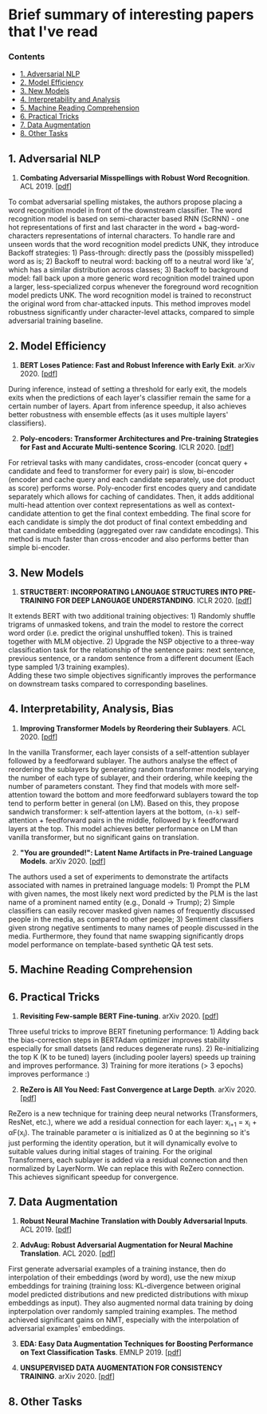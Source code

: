 # Brief summary of interesting papers that I've read 

### Contents

* [1. Adversarial NLP](#1-adversarial-nlp)
* [2. Model Efficiency](#2-model-efficiency)
* [3. New Models](#3-new-models)
* [4. Interpretability and Analysis](#4-interpreability-and-analysis)
* [5. Machine Reading Comprehension](#5-machine-reading-comprehension)
* [6. Practical Tricks](#6-practical-tricks)
* [7. Data Augmentation](#7-data-augmentation)
* [8. Other Tasks](#8-other-tasks)

## 1. Adversarial NLP

1. **Combating Adversarial Misspellings with Robust Word Recognition**. ACL 2019. [[pdf](https://www.aclweb.org/anthology/P19-1561.pdf)]

To combat adversarial spelling mistakes, the authors propose placing a word recognition model in front of the downstream classifier. The word recognition model is based on semi-character based RNN (ScRNN) - one hot representations of first and last character in the word + bag-word-characters representations of internal characters. To handle rare and unseen words that the word recognition model predicts UNK, they introduce Backoff strategies: 1) Pass-through: directly pass the (possibly misspelled) word as is; 2) Backoff to neutral word: backing off to a neutral word like ‘a’, which has a similar distribution across classes; 3) Backoff to background model: fall back upon a more generic word recognition model trained upon a larger, less-specialized corpus whenever the foreground word recognition model predicts UNK. The word recognition model is trained to reconstruct the original word from char-attacked inputs. This method improves model robustness significantly under character-level attacks, compared to simple adversarial training baseline.



## 2. Model Efficiency

1. **BERT Loses Patience: Fast and Robust Inference with Early Exit**. arXiv 2020. [[pdf](https://arxiv.org/abs/2006.04152)]

During inference, instead of setting a threshold for early exit, the models exits when the predictions of each layer's classifier remain the same for a certain number of layers. Apart from inference speedup, it also achieves better robustness with ensemble effects (as it uses multiple layers' classifiers).

2. **Poly-encoders: Transformer Architectures and Pre-training Strategies for Fast and Accurate Multi-sentence Scoring**. ICLR 2020. [[pdf](https://arxiv.org/abs/1905.01969)]

For retrieval tasks with many candidates, cross-encoder (concat query + candidate and feed to transformer for every pair) is slow, bi-encoder (encoder and cache query and each candidate separately, use dot product as score) performs worse. Poly-encoder first encodes query and candidate separately which allows for caching of candidates. Then, it adds additional multi-head attention over context representations as well as context-candidate attention to get the final context embedding. The final score for each candidate is simply the dot product of final context embedding and that candidate embedding (aggregated over raw candidate encodings). This method is much faster than cross-encoder and also performs better than simple bi-encoder.

## 3. New Models 

1. **STRUCTBERT: INCORPORATING LANGUAGE STRUCTURES INTO PRE-TRAINING FOR DEEP LANGUAGE UNDERSTANDING**. ICLR 2020. [[pdf](https://openreview.net/pdf?id=BJgQ4lSFPH)]

It extends BERT with two additional training objectives: 1) Randomly shuffle trigrams of unmasked tokens, and train the model to restore the correct word order (i.e. predict the original unshuffled token). This is trained together with MLM objective. 2) Upgrade the NSP objective to a three-way classification task for the relationship of the sentence pairs: next sentence, previous sentence, or a random sentence from a different document (Each type sampled 1/3 training examples).  
Adding these two simple objectives significantly improves the performance on downstream tasks compared to corresponding baselines.


## 4. Interpretability, Analysis, Bias

1. **Improving Transformer Models by Reordering their Sublayers**. ACL 2020. [[pdf](https://arxiv.org/pdf/1911.03864.pdf)]

In the vanilla Transformer, each layer consists of a self-attention sublayer followed by a feedforward sublayer. The authors analyse the effect of reordering the sublayers by generating random transformer models, varying the number of each type of sublayer, and their ordering, while keeping the number of parameters constant. They find that models with more self-attention toward the bottom and more feedforward sublayers toward the top tend to perform better in general (on LM). Based on this, they propose sandwich transformer: `k` self-attention layers at the bottom, `(n-k)` self-attention + feedforward pairs in the middle, followed by `k` feedforward layers at the top. This model achieves better performance on LM than vanilla transformer, but no significant gains on translation. 

2. **"You are grounded!": Latent Name Artifacts in Pre-trained Language Models**. arXiv 2020. [[pdf](https://arxiv.org/abs/2004.03012)]

The authors used a set of experiments to demonstrate the artifacts associated with names in pretrained language models: 1) Prompt the PLM with given names, the most likely next word predicted by the PLM is the last name of a prominent named entity (e.g., Donald -> Trump); 2) Simple classifiers can easily recover masked given names of frequently discussed people in the media, as compared to other people; 3) Sentiment classifiers given strong negative sentiments to many names of people discussed in the media. Furthermore, they found that name swapping significantly drops model performance on template-based synthetic QA test sets.



## 5. Machine Reading Comprehension




## 6. Practical Tricks

1. **Revisiting Few-sample BERT Fine-tuning**. arXiv 2020. [[pdf](https://arxiv.org/abs/2006.05987)]

Three useful tricks to improve BERT finetuning performance: 1) Adding back the bias-correction steps in BERTAdam optimizer improves stability especially for small datsets (and reduces degenerate runs). 2) Re-initializing the top K (K to be tuned) layers (including pooler layers) speeds up training and improves performance. 3) Training for more iterations (> 3 epochs) improves performance :)


2. **ReZero is All You Need: Fast Convergence at Large Depth**. arXiv 2020. [[pdf](https://arxiv.org/abs/2003.04887)]

ReZero is a new technique for training deep neural networks (Transformers, ResNet, etc.), where we add a residual connection for each layer: x<sub>i+1</sub> = x<sub>i</sub> + &alpha;F(x<sub>i</sub>). The trainable parameter &alpha; is initialized as 0 at the beginning so it's just performing the identity operation, but it will dynamically evolve to suitable values during initial stages of training. For the original Transformers, each sublayer is added via a residual connection and then normalized by LayerNorm. We can replace this with ReZero connection. This achieves significant speedup for convergence. 


## 7. Data Augmentation

1. **Robust Neural Machine Translation with Doubly Adversarial Inputs**. ACL 2019. [[pdf](https://www.aclweb.org/anthology/P19-1425.pdf)]

2. **AdvAug: Robust Adversarial Augmentation for Neural Machine Translation**. ACL 2020. [[pdf](https://www.aclweb.org/anthology/2020.acl-main.529.pdf)]

First generate adversarial examples of a training instance, then do interpolation of their embeddings (word by word), use the new mixup embeddings for training (training loss: KL-divergence between original model predicted distributions and new predicted distributions with mixup embeddings as input). They also augmented normal data training by doing inpterpolation over randomly sampled training examples. The method achieved significant gains on NMT, especially with the interpolation of adversarial examples' embeddings.

3. **EDA: Easy Data Augmentation Techniques for Boosting Performance on Text Classification Tasks**. EMNLP 2019. [[pdf](https://arxiv.org/pdf/1901.11196.pdf)]

4. **UNSUPERVISED DATA AUGMENTATION FOR CONSISTENCY TRAINING**. arXiv 2020. [[pdf](https://arxiv.org/pdf/1904.12848.pdf)]



## 8. Other Tasks





